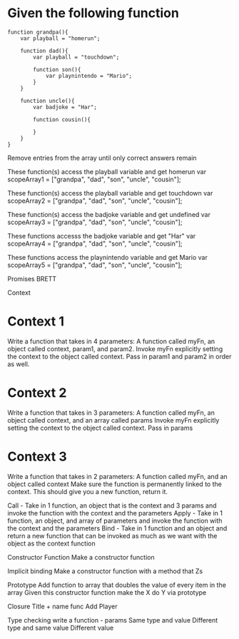 # Given the following function 
```
function grandpa(){
    var playball = "homerun";

    function dad(){
        var playball = "touchdown";
        
        function son(){
            var playnintendo = "Mario";
        }   
    }
    
    function uncle(){        
        var badjoke = "Har";
        
        function cousin(){
            
        }
    }
}
```

Remove entries from the array until only correct answers remain

These function(s) access the playball variable and get homerun
var scopeArray1 = ["grandpa", "dad", "son", "uncle", "cousin"];

These function(s) access the playball variable and get touchdown
var scopeArray2 = ["grandpa", "dad", "son", "uncle", "cousin"];

These function(s) access the badjoke variable and get undefined
var scopeArray3 = ["grandpa", "dad", "son", "uncle", "cousin"];

These functions accesss the badjoke variable and get "Har"
var scopeArray4 = ["grandpa", "dad", "son", "uncle", "cousin"];

These functions access the playnintendo variable and get Mario
var scopeArray5 = ["grandpa", "dad", "son", "uncle", "cousin"];




Promises
BRETT

Context 
# Context 1 
Write a function that takes in 4 parameters: A function called myFn, an object called context, param1, and param2.
Invoke myFn explicitly setting the context to the object called context.  Pass in param1 and param2 in order as well.

# Context 2
Write a function that takes in 3 parameters: A function called myFn, an object called context, and an array called params
Invoke myFn explicitly setting the context to the object called context.  Pass in params

# Context 3
Write a function that takes in 2 parameters: A function called myFn, and an object called context
Make sure the function is permanently linked to the context.  This should give you a new function, return it.


Call - Take in 1 function, an object that is the context and 3 params and invoke the function with the context and the parameters
Apply -  Take in 1 function, an object, and array of parameters and invoke the function with the context and the parameters
Bind - Take in 1 function and an object and return a new function that can be invoked as much as we want with the object as the context function


Constructor Function
Make a constructor function


Implicit binding
Make a constructor function with a method that Zs


Prototype
Add function to array that doubles the value of every item in the array
Given this constructor function make the X do Y via prototype


Closure
Title + name func
Add Player


Type checking
write a function - params
Same type and value
Different type and same value
Different value